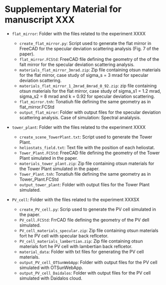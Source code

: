 # Supplementary Material for manuscript XXX

- `flat_mirror`: Folder with the files related to the experiment XXXX
	- `create_flat_mirror.py`: Script used to generate the flat mirror in FreeCAD for the specular deviation scattering analysis (Fig. 7 of the paper).
	- `flat_mirror.FCStd`: FreeCAD file defining the geometry of the of the falt mirror for the specular deviation scattering analysis.
	- `materials_flat_mirror_3mrad.zip`: Zip file containing otsun materials for the flat mirror, case study of sigma_s = 3 mrad for specular deviation scattering.
	- `materials_flat_mirror_1_2mrad_8mrad_0_92.zip`: zip file containing otsun materials for the flat mirror, case study of sigma_s1 = 1.2 mrad, sigma_s2 = 8 mrad and k = 0.92 for specular deviation scattering.
	- `flat_mirror.tnh`: Tonatiuh file defining the same geometry as in flat_mirror.FCStd
	- `output_flat_miror`: Folder with output files for the specular deviation scattering analysis. Case of simulation: Spectral analalysis.  

- `tower_plant`: Folder with the files related to the experiment XXXX
	- `create_scene_TowerPlant.txt`: Script used to generate the Tower Plant.
	- `heliostats_field.txt`: Text file with the position of each heliostat.
	-  `Tower_Plant.FCStd`: FreeCAD file defining the geometry of the Tower Plant simulated in the paper.
	- `materials_tower_plant.zip`: Zip file containing otsun materials for the Tower Plant simulated in the paper.
	- `Tower_Plant.tnh`: Tonatiuh file defining the same geometry as in Tower_Plant.FCStd
	- `output_tower_plant`: Folder with output files for the Tower Plant simulated.

- `PV_cell`: Folder with the files related to the experiment XXXSX
	- `create_PV_cell.py`: Scrip used to generate the PV cell simulated in the paper. 
	- `PV_cell.FCStd`: FrrCAD file defining the geometry of the PV dell simulated.
	- `PV_cell_materials_specular.zip`: Zip file containing otsun materials fort he PV cell with specular back reflcetor.
	- `PV_cell_materials_lambertian.zip`: Zip file containing otsun materials fort he PV cell with lambertian back reflcetor.
	- `material_data`: Folder with txt files for generating the PV cell materials.
	- `output_PV_cell_OTSunWebApp`: Folder with output files for the PV cell simulated with OTSunWebApp. 
	- `output_PV_cell_Daidalos`: Folder with output files for the PV cell simulated with Daidalos cloud.